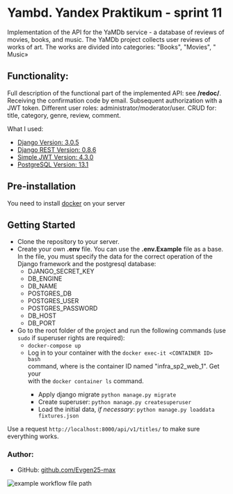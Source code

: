 # Yambd. Yandex Praktikum - sprint 11
Implementation of the API for the YaMDb service - a database of reviews of movies, books, and music.
The YaMDb project collects user reviews of works of art. The works are divided into categories: "Books", "Movies", " Music»

## Functionality:
Full description of the functional part of the implemented API: see **/redoc/**.    
Receiving the confirmation code by email. Subsequent authorization with a JWT token.
Different user roles: administrator/moderator/user.
CRUD for: title, category, genre, review, comment.

What I used:
- [Django Version: 3.0.5](https://www.djangoproject.com/)
- [Django REST Version: 0.8.6](https://www.django-rest-framework.org/)
- [Simple JWT Version: 4.3.0](https://django-rest-framework-simplejwt.readthedocs.io/en/latest/)
- [PostgreSQL Version: 13.1](https://www.postgresql.org/docs/13/release-13-1.html)

## Pre-installation
You need to install [docker](https://www.docker.com/products/docker-desktop "use the link if necessary") on your server 
## Getting Started

- Clone the repository to your server.
-  Create your own **.env** file. You can use the **.env.Example** file as a base. In the file, you must specify the data for the correct operation of the Django framework and the postgresql database:
   * DJANGO_SECRET_KEY
   * DB_ENGINE   
   * DB_NAME   
   * POSTGRES_DB
   * POSTGRES_USER
   * POSTGRES_PASSWORD
   * DB_HOST
   * DB_PORT
- Go to the root folder of the project and run the following commands (use ```sudo``` if superuser rights are required):
  - ```docker-compose up```
  - Log in to your container with the ```docker exec-it <CONTAINER ID> bash```    
    command, where <CONTAINER ID> is the container ID named "infra_sp2_web_1". Get your <CONTAINER ID>    
    with the ```docker container ls``` command.
    - Apply django migrate ```python manage.py migrate```    
    - Create superuser: ```python manage.py createsuperuser```   
    - Load the initial data, *if necessary*: ```python manage.py loaddata fixtures.json```
   
Use a request ```http://localhost:8000/api/v1/titles/``` to make sure everything works.
### Author:
- GitHub:  [github.com/Evgen25-max](https://github.com/Evgen25-max)


![example workflow file path](https://github.com/Evgen25-max/yamdb_final/workflows/yamdb_final-app/badge.svg)

